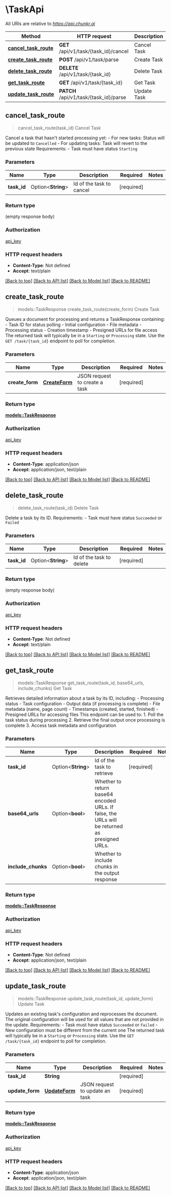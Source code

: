 # \TaskApi

All URIs are relative to *https://api.chunkr.ai*

Method | HTTP request | Description
------------- | ------------- | -------------
[**cancel_task_route**](TaskApi.md#cancel_task_route) | **GET** /api/v1/task/{task_id}/cancel | Cancel Task
[**create_task_route**](TaskApi.md#create_task_route) | **POST** /api/v1/task/parse | Create Task
[**delete_task_route**](TaskApi.md#delete_task_route) | **DELETE** /api/v1/task/{task_id} | Delete Task
[**get_task_route**](TaskApi.md#get_task_route) | **GET** /api/v1/task/{task_id} | Get Task
[**update_task_route**](TaskApi.md#update_task_route) | **PATCH** /api/v1/task/{task_id}/parse | Update Task



## cancel_task_route

> cancel_task_route(task_id)
Cancel Task

Cancel a task that hasn't started processing yet: - For new tasks: Status will be updated to `Cancelled` - For updating tasks: Task will revert to the previous state  Requirements: - Task must have status `Starting`

### Parameters


Name | Type | Description  | Required | Notes
------------- | ------------- | ------------- | ------------- | -------------
**task_id** | Option<**String**> | Id of the task to cancel | [required] |

### Return type

 (empty response body)

### Authorization

[api_key](../README.md#api_key)

### HTTP request headers

- **Content-Type**: Not defined
- **Accept**: text/plain

[[Back to top]](#) [[Back to API list]](../README.md#documentation-for-api-endpoints) [[Back to Model list]](../README.md#documentation-for-models) [[Back to README]](../README.md)


## create_task_route

> models::TaskResponse create_task_route(create_form)
Create Task

Queues a document for processing and returns a TaskResponse containing: - Task ID for status polling - Initial configuration - File metadata - Processing status - Creation timestamp - Presigned URLs for file access  The returned task will typically be in a `Starting` or `Processing` state. Use the `GET /task/{task_id}` endpoint to poll for completion.

### Parameters


Name | Type | Description  | Required | Notes
------------- | ------------- | ------------- | ------------- | -------------
**create_form** | [**CreateForm**](CreateForm.md) | JSON request to create a task | [required] |

### Return type

[**models::TaskResponse**](TaskResponse.md)

### Authorization

[api_key](../README.md#api_key)

### HTTP request headers

- **Content-Type**: application/json
- **Accept**: application/json, text/plain

[[Back to top]](#) [[Back to API list]](../README.md#documentation-for-api-endpoints) [[Back to Model list]](../README.md#documentation-for-models) [[Back to README]](../README.md)


## delete_task_route

> delete_task_route(task_id)
Delete Task

Delete a task by its ID.  Requirements: - Task must have status `Succeeded` or `Failed`

### Parameters


Name | Type | Description  | Required | Notes
------------- | ------------- | ------------- | ------------- | -------------
**task_id** | Option<**String**> | Id of the task to delete | [required] |

### Return type

 (empty response body)

### Authorization

[api_key](../README.md#api_key)

### HTTP request headers

- **Content-Type**: Not defined
- **Accept**: text/plain

[[Back to top]](#) [[Back to API list]](../README.md#documentation-for-api-endpoints) [[Back to Model list]](../README.md#documentation-for-models) [[Back to README]](../README.md)


## get_task_route

> models::TaskResponse get_task_route(task_id, base64_urls, include_chunks)
Get Task

Retrieves detailed information about a task by its ID, including: - Processing status - Task configuration - Output data (if processing is complete) - File metadata (name, page count) - Timestamps (created, started, finished) - Presigned URLs for accessing files  This endpoint can be used to: 1. Poll the task status during processing 2. Retrieve the final output once processing is complete 3. Access task metadata and configuration

### Parameters


Name | Type | Description  | Required | Notes
------------- | ------------- | ------------- | ------------- | -------------
**task_id** | Option<**String**> | Id of the task to retrieve | [required] |
**base64_urls** | Option<**bool**> | Whether to return base64 encoded URLs. If false, the URLs will be returned as presigned URLs. |  |
**include_chunks** | Option<**bool**> | Whether to include chunks in the output response |  |

### Return type

[**models::TaskResponse**](TaskResponse.md)

### Authorization

[api_key](../README.md#api_key)

### HTTP request headers

- **Content-Type**: Not defined
- **Accept**: application/json, text/plain

[[Back to top]](#) [[Back to API list]](../README.md#documentation-for-api-endpoints) [[Back to Model list]](../README.md#documentation-for-models) [[Back to README]](../README.md)


## update_task_route

> models::TaskResponse update_task_route(task_id, update_form)
Update Task

Updates an existing task's configuration and reprocesses the document. The original configuration will be used for all values that are not provided in the update.  Requirements: - Task must have status `Succeeded` or `Failed` - New configuration must be different from the current one  The returned task will typically be in a `Starting` or `Processing` state. Use the `GET /task/{task_id}` endpoint to poll for completion.

### Parameters


Name | Type | Description  | Required | Notes
------------- | ------------- | ------------- | ------------- | -------------
**task_id** | **String** |  | [required] |
**update_form** | [**UpdateForm**](UpdateForm.md) | JSON request to update an task | [required] |

### Return type

[**models::TaskResponse**](TaskResponse.md)

### Authorization

[api_key](../README.md#api_key)

### HTTP request headers

- **Content-Type**: application/json
- **Accept**: application/json, text/plain

[[Back to top]](#) [[Back to API list]](../README.md#documentation-for-api-endpoints) [[Back to Model list]](../README.md#documentation-for-models) [[Back to README]](../README.md)

